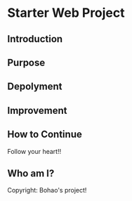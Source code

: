 # Starter Web Project

## Introduction

## Purpose

## Depolyment

## Improvement

## How to Continue

Follow your heart!!

## Who am I?

Copyright: Bohao's project!
